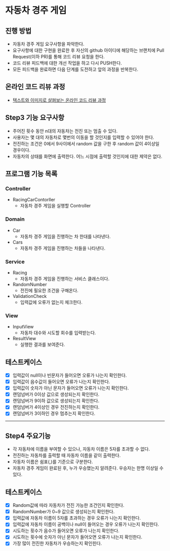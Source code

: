 # 자동차 경주 게임
## 진행 방법
* 자동차 경주 게임 요구사항을 파악한다.
* 요구사항에 대한 구현을 완료한 후 자신의 github 아이디에 해당하는 브랜치에 Pull Request(이하 PR)를 통해 코드 리뷰 요청을 한다.
* 코드 리뷰 피드백에 대한 개선 작업을 하고 다시 PUSH한다.
* 모든 피드백을 완료하면 다음 단계를 도전하고 앞의 과정을 반복한다.

## 온라인 코드 리뷰 과정
* [텍스트와 이미지로 살펴보는 온라인 코드 리뷰 과정](https://github.com/next-step/nextstep-docs/tree/master/codereview)

## Step3 기능 요구사항
* 주어진 횟수 동안 n대의 자동차는 전진 또는 멈출 수 있다.
* 사용자는 몇 대의 자동차로 몇번의 이동을 할 것인지를 입력할 수 있어야 한다.
* 전진하는 조건은 0에서 9사이에서 random 값을 구한 후 random 값이 4이상일 경우이다.
* 자동차의 상태를 화면에 출력한다. 어느 시점에 출력할 것인지에 대한 제약은 없다.

## 프로그램 기능 목록
### Controller
* RacingCarContorller
  * 자동차 경주 게임을 실행할 Controller
### Domain
* Car
  * 자동차 경주 게임을 진행하는 차 한대를 나타낸다.
* Cars
  * 자동차 경주 게임을 진행하는 차들을 나타낸다.
### Service
* Racing
  * 자동차 경주 게임을 진행하는 서비스 클래스이다.
* RandomNumber
  * 전진에 필요한 조건을 구해온다.
* ValidationCheck
  * 입력값에 오류가 없는지 체크한다.
### View
* InputView
  * 자동차 대수와 시도할 회수를 입력받는다.
* ResultView
  * 실행한 결과를 보여준다.
## 테스트케이스
- [x] 입력값이 null이나 빈문자가 들어오면 오류가 나는지 확인한다.
- [x] 입력값이 음수값이 들어오면 오류가 나는지 확인한다.
- [x] 입력값이 숫자가 아닌 문자가 들어오면 오류가 나는지 확인한다.
- [x] 랜덤넘버가 0이상 값으로 생성되는지 확인한다.
- [x] 랜덤넘버가 9이하 값으로 생성되는지 확인한다.
- [x] 랜덤넘버가 4이상인 경우 전진하는지 확인한다.
- [x] 랜덤넘버가 3이하인 경우 멈추는지 확인한다.

---

## Step4 주요기능
* 각 자동차에 이름을 부여할 수 있으나, 자동차 이름은 5자를 초과할 수 없다.
* 전진하는 자동차를 출력할 때 자동차 이름을 같이 출력한다.
* 자동차 이름은 쉼표(,)를 기준으로 구분한다.
* 자동차 경주 게임이 완료된 후, 누가 우승했는지 알려준다. 우승자는 한명 이상일 수 있다.

## 테스트케이스
- [x] Random값에 따라 자동차가 전진 가능한 조건인지 확인한다.
- [x] RandomNumber가 0~9 값으로 생성되는지 확인한다.
- [x] 입력값에 자동차 이름이 5자를 초과하는 경우 오류가 나는지 확인한다.
- [x] 입력값에 자동차 이름이 공백이나 null이 들어오는 경우 오류가 나는지 확인한다.
- [x] 시도하는 횟수가 음수가 들어오면 오류가 나는지 확인한다.
- [x] 시도하는 횟수에 숫자가 아닌 문자가 들어오면 오류가 나는지 확인한다.
- [x] 가장 많이 전진한 자동차가 우승하는지 확인힌다.